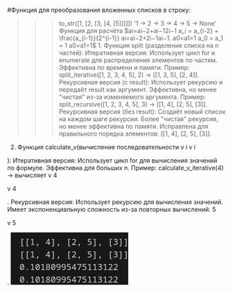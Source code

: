 #Функция для преобразования вложенных списков в строку:

>>> to_str([1, [2, [3, [4, [5]]]]])
'1 -> 2 -> 3 -> 4 -> 5 -> None'
    Функция для расчёта $ai=ai−2+ai−12i−1 a_i = a_{i-2} + \frac{a_{i-1}}{2^{i-1}} ai​=ai−2​+2i−1ai−1​​. a0=a1=1 a_0 = a_1 = 1 a0​=a1​=1$
    1. Функция split (разделение списка на n частей):
Итеративная версия:
Использует цикл for и enumerate для распределения элементов по частям.
Эффективна по времени и памяти.
Пример: split_iterative([1, 2, 3, 4, 5], 2) → [[1, 3, 5], [2, 4]].
Рекурсивная версия (с result):
Использует рекурсию и передаёт result как аргумент.
Эффективна, но менее "чистая" из-за изменяемого аргумента.
Пример: split_recursive([1, 2, 3, 4, 5], 3) → [[1, 4], [2, 5], [3]].
Рекурсивная версия (без result):
Создаёт новый список на каждом шаге рекурсии.
Более "чистая" рекурсия, но менее эффективна по памяти.
Исправлена для правильного порядка элементов: [[1, 4], [2, 5], [3]].

2. Функция calculate_v(вычисление последовательности 
v
i
v
i


):
Итеративная версия:
Использует цикл for для вычисления значений по формуле.
Эффективна для больших n.
Пример: calculate_v_iterative(4) → вычисляет v
4




v
4


.
Рекурсивная версия:
Использует рекурсию для вычисления значений.
Имеет экспоненциальную сложность из-за повторных вычислений.
5




v
5


.
![Alt text](Screenshot_20250313_130705.png)
